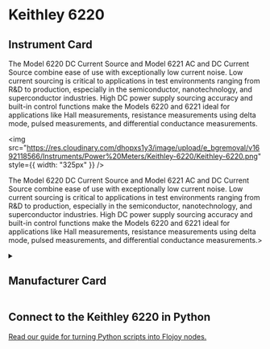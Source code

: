 
# Keithley 6220

## Instrument Card

<div className="flex">

<div>

The Model 6220 DC Current Source and Model 6221 AC and DC Current Source combine ease of use with exceptionally low current noise. Low current sourcing is critical to applications in test environments ranging from R&D to production, especially in the semiconductor, nanotechnology, and superconductor industries. High DC power supply sourcing accuracy and built-in control functions make the Models 6220 and 6221 ideal for applications like Hall measurements, resistance measurements using delta mode, pulsed measurements, and differential conductance measurements.

</div>

<img src="https://res.cloudinary.com/dhopxs1y3/image/upload/e_bgremoval/v1692118566/Instruments/Power%20Meters/Keithley-6220/Keithley-6220.png" style={{ width: "325px" }} />

</div>

The Model 6220 DC Current Source and Model 6221 AC and DC Current Source combine ease of use with exceptionally low current noise. Low current sourcing is critical to applications in test environments ranging from R&D to production, especially in the semiconductor, nanotechnology, and superconductor industries. High DC power supply sourcing accuracy and built-in control functions make the Models 6220 and 6221 ideal for applications like Hall measurements, resistance measurements using delta mode, pulsed measurements, and differential conductance measurements.>

<details>
<summary><h2>Manufacturer Card</h2></summary>

<img src="https://res.cloudinary.com/dhopxs1y3/image/upload/v1692126010/Instruments/Vendor%20Logos/Keithley.png" style={{ width: "100%", objectFit: "cover" }} />

Keithley Instruments is a measurement and instrument company headquartered in Solon, Ohio, that develops, manufactures, markets, and sells data acquisition products, as well as complete systems for high-volume production and assembly testing. <a href="https://www.tek.com/en">Website</a>.

<ul>
  <li>Headquarters: Cleveland, Ohio, United States</li>
  <li>Yearly Revenue (millions, USD): 110.6</li>
</ul>
</details>

## Connect to the Keithley 6220 in Python

[Read our guide for turning Python scripts into Flojoy nodes.](https://docs.flojoy.ai/custom-nodes/creating-custom-node/)

